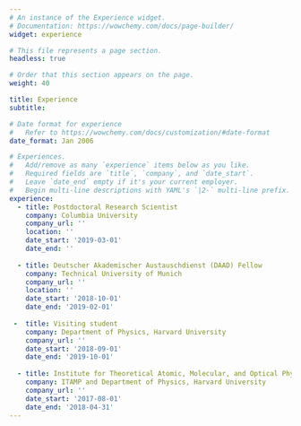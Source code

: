 ```yaml
---
# An instance of the Experience widget.
# Documentation: https://wowchemy.com/docs/page-builder/
widget: experience

# This file represents a page section.
headless: true

# Order that this section appears on the page.
weight: 40

title: Experience
subtitle:

# Date format for experience
#   Refer to https://wowchemy.com/docs/customization/#date-format
date_format: Jan 2006

# Experiences.
#   Add/remove as many `experience` items below as you like.
#   Required fields are `title`, `company`, and `date_start`.
#   Leave `date_end` empty if it's your current employer.
#   Begin multi-line descriptions with YAML's `|2-` multi-line prefix.
experience:
  - title: Postdoctoral Research Scientist
    company: Columbia University
    company_url: ''
    location: ''
    date_start: '2019-03-01'
    date_end: ''
        
  - title: Deutscher Akademischer Austauschdienst (DAAD) Fellow
    company: Technical University of Munich
    company_url: ''
    location: ''
    date_start: '2018-10-01'
    date_end: '2019-02-01'    
    
 -  title: Visiting student
    company: Department of Physics, Harvard University
    company_url: ''
    date_start: '2018-09-01'
    date_end: '2019-10-01'
       
  - title: Institute for Theoretical Atomic, Molecular, and Optical Physics (ITAMP) Visiting Fellow
    company: ITAMP and Department of Physics, Harvard University
    company_url: ''
    date_start: '2017-08-01'
    date_end: '2018-04-31'
---
```

